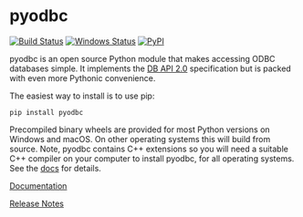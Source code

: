 # pyodbc

[![Build Status](https://travis-ci.org/mkleehammer/pyodbc.svg?branch=master)](https://travis-ci.org/mkleehammer/pyodbc)
[![Windows Status](https://ci.appveyor.com/api/projects/status/github/mkleehammer/pyodbc?branch=master&svg=true)](https://ci.appveyor.com/project/mkleehammer/pyodbc)
[![PyPI](https://img.shields.io/pypi/v/pyodbc?color=brightgreen)](https://pypi.org/project/pyodbc/)

pyodbc is an open source Python module that makes accessing ODBC databases simple.  It
implements the [DB API 2.0](https://www.python.org/dev/peps/pep-0249) specification but is
packed with even more Pythonic convenience.

The easiest way to install is to use pip:

    pip install pyodbc

Precompiled binary wheels are provided for most Python versions on Windows and macOS.  On other
operating systems this will build from source.  Note, pyodbc contains C++ extensions so you will
need a suitable C++ compiler on your computer to install pyodbc, for all operating systems.  See
the [docs](https://github.com/mkleehammer/pyodbc/wiki/Install) for details.

[Documentation](https://github.com/mkleehammer/pyodbc/wiki)

[Release Notes](https://github.com/mkleehammer/pyodbc/releases)
